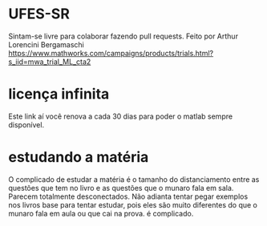 # UFES-SR
Sintam-se livre para colaborar fazendo pull requests.
Feito por Arthur Lorencini Bergamaschi
https://www.mathworks.com/campaigns/products/trials.html?s_iid=mwa_trial_ML_cta2

# licença infinita
Este link aí você renova a cada 30 dias para poder o matlab sempre disponível.

# estudando a matéria
O complicado de estudar a matéria é o tamanho do distanciamento entre as questões que tem no livro e as questões que o munaro fala em sala. Parecem totalmente desconectados. Não adianta tentar pegar exemplos nos livros base para tentar estudar, pois eles são muito diferentes do que o munaro fala em aula ou que cai na prova. é complicado.
